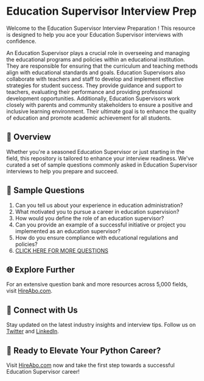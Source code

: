 # Education Supervisor Interview Prep

Welcome to the Education Supervisor Interview Preparation ! This resource is designed to help you ace your Education Supervisor interviews with confidence.

An Education Supervisor plays a crucial role in overseeing and managing the educational programs and policies within an educational institution. They are responsible for ensuring that the curriculum and teaching methods align with educational standards and goals. Education Supervisors also collaborate with teachers and staff to develop and implement effective strategies for student success. They provide guidance and support to teachers, evaluating their performance and providing professional development opportunities. Additionally, Education Supervisors work closely with parents and community stakeholders to ensure a positive and inclusive learning environment. Their ultimate goal is to enhance the quality of education and promote academic achievement for all students.

## 🚀 Overview

Whether you're a seasoned Education Supervisor or just starting in the field, this repository is tailored to enhance your interview readiness. We've curated a set of sample questions commonly asked in Education Supervisor interviews to help you prepare and succeed.

## 📝 Sample Questions

1. Can you tell us about your experience in education administration?
2. What motivated you to pursue a career in education supervision?
3. How would you define the role of an education supervisor?
4. Can you provide an example of a successful initiative or project you implemented as an education supervisor?
5. How do you ensure compliance with educational regulations and policies?
6. [CLICK HERE FOR MORE QUESTIONS](https://hireabo.com/job/4_1_23/Education%20Supervisor)

## 🌐 Explore Further

For an extensive question bank and more resources across 5,000 fields, visit [HireAbo.com](https://www.hireabo.com).

## 📱 Connect with Us

Stay updated on the latest industry insights and interview tips. Follow us on [Twitter](https://twitter.com/hireabo) and [LinkedIn](https://www.linkedin.com/in/hire-abo-3609972a8/).

## 🚀 Ready to Elevate Your Python Career?

Visit [HireAbo.com](https://www.hireabo.com) now and take the first step towards a successful Education Supervisor career!